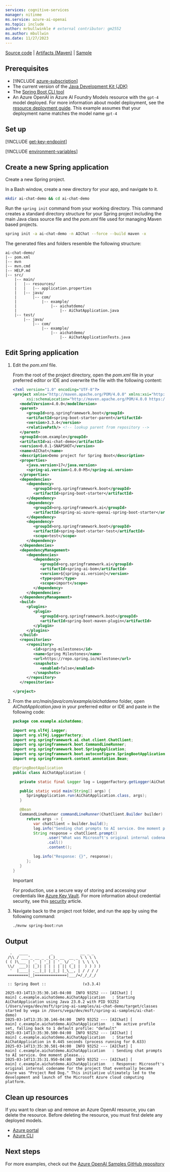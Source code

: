 ```yaml
---
services: cognitive-services
manager: nitinme
ms.service: azure-ai-openai
ms.topic: include
author: mrbullwinkle # external contributor: gm2552
ms.author: mbullwin
ms.date: 11/27/2023
---
```


[Source code](https://github.com/spring-projects/spring-ai) | [Artifacts (Maven)](https://repo.spring.io/ui/native/snapshot/org/springframework/experimental/ai/spring-ai-openai-spring-boot-starter/0.7.0-SNAPSHOT) | [Sample](https://github.com/Azure-Samples/spring-ai-samples/tree/main/ai-chat-demo)

## Prerequisites

- [!INCLUDE [azure-subscription](../../includes/azure-subscription.md)]
- The current version of the [Java Development Kit (JDK)](https://www.microsoft.com/openjdk)
- The [Spring Boot CLI tool](https://docs.spring.io/spring-boot/docs/current/reference/html/getting-started.html#getting-started.installing.cli)
- An Azure OpenAI in Azure AI Foundry Models resource with the `gpt-4` model deployed. For more information about model deployment, see the [resource deployment guide](../how-to/create-resource.md). This example assumes that your deployment name matches the model name `gpt-4`

## Set up

[!INCLUDE [get-key-endpoint](get-key-endpoint.md)]

[!INCLUDE [environment-variables](spring-environment-variables.md)]



## Create a new Spring application

Create a new Spring project.

In a Bash window, create a new directory for your app, and navigate to it.

```bash
mkdir ai-chat-demo && cd ai-chat-demo
```

Run the `spring init` command from your working directory. This command creates a standard directory structure for your Spring project including the main Java class source file and the *pom.xml* file used for managing Maven based projects.

```bash
spring init -a ai-chat-demo -n AIChat --force --build maven -x
```

The generated files and folders resemble the following structure:

```
ai-chat-demo/
|-- pom.xml
|-- mvn
|-- mvn.cmd
|-- HELP.md
|-- src/
    |-- main/
    |   |-- resources/
    |   |   |-- application.properties
    |   |-- java/
    |       |-- com/
    |           |-- example/
    |               |-- aichatdemo/
    |                   |-- AiChatApplication.java
    |-- test/
        |-- java/
            |-- com/
                |-- example/
                    |-- aichatdemo/
                        |-- AiChatApplicationTests.java
```

## Edit Spring application

1. Edit the *pom.xml* file.

   From the root of the project directory, open the *pom.xml* file in your preferred editor or IDE and overwrite the file with the following content:

   ```xml
   <?xml version="1.0" encoding="UTF-8"?>
   <project xmlns="http://maven.apache.org/POM/4.0.0" xmlns:xsi="http://www.w3.org/2001/XMLSchema-instance"
         xsi:schemaLocation="http://maven.apache.org/POM/4.0.0 https://maven.apache.org/xsd/maven-4.0.0.xsd">
      <modelVersion>4.0.0</modelVersion>
      <parent>
         <groupId>org.springframework.boot</groupId>
         <artifactId>spring-boot-starter-parent</artifactId>
         <version>3.3.4</version>
         <relativePath/> <!-- lookup parent from repository -->
      </parent>
      <groupId>com.example</groupId>
      <artifactId>ai-chat-demo</artifactId>
      <version>0.0.1-SNAPSHOT</version>
      <name>AIChat</name>
      <description>Demo project for Spring Boot</description>
      <properties>
         <java.version>17</java.version>
         <spring-ai.version>1.0.0-M5</spring-ai.version>
      </properties>
      <dependencies>
         <dependency>
            <groupId>org.springframework.boot</groupId>
            <artifactId>spring-boot-starter</artifactId>
         </dependency>
         <dependency>
            <groupId>org.springframework.ai</groupId>
            <artifactId>spring-ai-azure-openai-spring-boot-starter</artifactId>
         </dependency>
         <dependency>
            <groupId>org.springframework.boot</groupId>
            <artifactId>spring-boot-starter-test</artifactId>
            <scope>test</scope>
         </dependency>
      </dependencies>
      <dependencyManagement>
         <dependencies>
            <dependency>
               <groupId>org.springframework.ai</groupId>
               <artifactId>spring-ai-bom</artifactId>
               <version>${spring-ai.version}</version>
               <type>pom</type>
               <scope>import</scope>
            </dependency>
         </dependencies>
      </dependencyManagement>
      <build>
         <plugins>
            <plugin>
               <groupId>org.springframework.boot</groupId>
               <artifactId>spring-boot-maven-plugin</artifactId>
            </plugin>
         </plugins>
      </build>
      <repositories>
         <repository>
            <id>spring-milestones</id>
            <name>Spring Milestones</name>
            <url>https://repo.spring.io/milestone</url>
            <snapshots>
               <enabled>false</enabled>
            </snapshots>
         </repository>
      </repositories>

   </project>
   ```

1. From the *src/main/java/com/example/aichatdemo* folder, open *AiChatApplication.java* in your preferred editor or IDE and paste in the following code:

   ```java
   package com.example.aichatdemo;

   import org.slf4j.Logger;
   import org.slf4j.LoggerFactory;
   import org.springframework.ai.chat.client.ChatClient;
   import org.springframework.boot.CommandLineRunner;
   import org.springframework.boot.SpringApplication;
   import org.springframework.boot.autoconfigure.SpringBootApplication;
   import org.springframework.context.annotation.Bean;

   @SpringBootApplication
   public class AiChatApplication {

      private static final Logger log = LoggerFactory.getLogger(AiChatApplication.class);

      public static void main(String[] args) {
         SpringApplication.run(AiChatApplication.class, args);
      }

      @Bean
      CommandLineRunner commandLineRunner(ChatClient.Builder builder) {
         return args -> {
            var chatClient = builder.build();
            log.info("Sending chat prompts to AI service. One moment please...");
            String response = chatClient.prompt()
                  .user("What was Microsoft's original internal codename for the project that eventually became Azure?")
                  .call()
                  .content();

            log.info("Response: {}", response);
         };
      }
   }
   ```

   > [!IMPORTANT]
   > For production, use a secure way of storing and accessing your credentials like [Azure Key Vault](/azure/key-vault/general/overview). For more information about credential security, see this [security](../../../ai-services/security-features.md) article.

1. Navigate back to the project root folder, and run the app by using the following command:

   ```bash
   ./mvnw spring-boot:run
   ```

## Output

```output
  .   ____          _            __ _ _
 /\\ / ___'_ __ _ _(_)_ __  __ _ \ \ \ \
( ( )\___ | '_ | '_| | '_ \/ _` | \ \ \ \
 \\/  ___)| |_)| | | | | || (_| |  ) ) ) )
  '  |____| .__|_| |_|_| |_\__, | / / / /
 =========|_|==============|___/=/_/_/_/

 :: Spring Boot ::                (v3.3.4)

2025-03-14T13:35:30.145-04:00  INFO 93252 --- [AIChat] [           main] c.example.aichatdemo.AiChatApplication   : Starting AiChatApplication using Java 23.0.2 with PID 93252 (/Users/vega/dev/msft/spring-ai-samples/ai-chat-demo/target/classes started by vega in /Users/vega/dev/msft/spring-ai-samples/ai-chat-demo)
2025-03-14T13:35:30.146-04:00  INFO 93252 --- [AIChat] [           main] c.example.aichatdemo.AiChatApplication   : No active profile set, falling back to 1 default profile: "default"
2025-03-14T13:35:30.500-04:00  INFO 93252 --- [AIChat] [           main] c.example.aichatdemo.AiChatApplication   : Started AiChatApplication in 0.445 seconds (process running for 0.633)
2025-03-14T13:35:30.501-04:00  INFO 93252 --- [AIChat] [           main] c.example.aichatdemo.AiChatApplication   : Sending chat prompts to AI service. One moment please...
2025-03-14T13:35:31.950-04:00  INFO 93252 --- [AIChat] [           main] c.example.aichatdemo.AiChatApplication   : Response: Microsoft's original internal codename for the project that eventually became Azure was "Project Red Dog." This initiative ultimately led to the development and launch of the Microsoft Azure cloud computing platform.
```


## Clean up resources

If you want to clean up and remove an Azure OpenAI resource, you can delete the resource. Before deleting the resource, you must first delete any deployed models.

- [Azure portal](../../../ai-services/multi-service-resource.md?pivots=azportal#clean-up-resources)
- [Azure CLI](../../../ai-services/multi-service-resource.md?pivots=azcli#clean-up-resources)

## Next steps

For more examples, check out the [Azure OpenAI Samples GitHub repository](https://github.com/Azure-Samples/openai)
